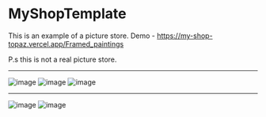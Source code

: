 # MyShopTemplate

This is an example of a picture store.
Demo - https://my-shop-topaz.vercel.app/Framed_paintings

P.s this is not a real picture store.

<hr />

![image](https://user-images.githubusercontent.com/102516666/192602603-ff880559-8946-4c27-819d-1173d9e4d044.png)
![image](https://user-images.githubusercontent.com/102516666/192602393-bc7c57dc-5fda-4d11-b870-dfe96f55331d.png)
![image](https://user-images.githubusercontent.com/102516666/192602672-026f438f-69cc-47e7-bc28-0c5324c10403.png)

<hr />

![image](https://user-images.githubusercontent.com/102516666/192601198-f4bfcd04-29ff-483f-bcbb-8c8c2c1d0521.png)
![image](https://user-images.githubusercontent.com/102516666/192601261-be0f0d28-2a75-45ce-b435-4c8aeac4c945.png)
